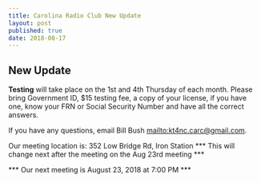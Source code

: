```yaml
---
title: Carolina Radio Club New Update
layout: post
published: true
date: 2018-08-17
---
```

## New Update

**Testing** will take place on the 1st and 4th Thursday of each month.
Please bring Government ID, $15 testing fee, a copy of your license, if you have one, know your FRN or Social Security Number and have all the correct answers.

If you have any questions, email Bill Bush <mailto:kt4nc.carc@gmail.com>.

Our meeting location is: 352 Low Bridge Rd, Iron Station  *** This will change next after the meeting on the Aug 23rd meeting ***

*** Our next meeting is August 23, 2018 at 7:00 PM ***
